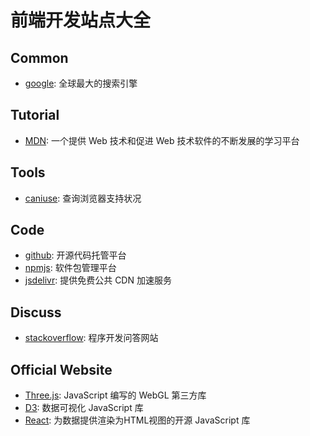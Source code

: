 # 前端开发站点大全

## Common

- [google](https://www.google.com/): 全球最大的搜索引擎

## Tutorial

- [MDN](https://developer.mozilla.org/): 一个提供 Web 技术和促进 Web 技术软件的不断发展的学习平台

## Tools

- [caniuse](https://caniuse.com/): 查询浏览器支持状况

## Code

- [github](https://github.com/): 开源代码托管平台
- [npmjs](https://www.npmjs.com/): 软件包管理平台
- [jsdelivr](https://www.jsdelivr.com/): 提供免费公共 CDN 加速服务

## Discuss

- [stackoverflow](https://stackoverflow.com/): 程序开发问答网站

## Official Website

- [Three.js](https://threejs.org/): JavaScript 编写的 WebGL 第三方库
- [D3](https://d3js.org/): 数据可视化 JavaScript 库
- [React](https://reactjs.org/): 为数据提供渲染为HTML视图的开源 JavaScript 库

